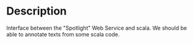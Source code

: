 Description
======================
Interface between the "Spotlight" Web Service and scala.
We should be able to annotate texts from some scala code.
